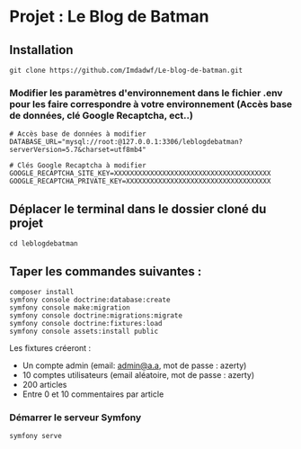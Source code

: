 # Projet : Le Blog de Batman

## Installation

```
git clone https://github.com/Imdadwf/Le-blog-de-batman.git
```

### Modifier les paramètres d'environnement dans le fichier .env pour les faire correspondre à votre environnement (Accès base de données, clé Google Recaptcha, ect..)

```
# Accès base de données à modifier
DATABASE_URL="mysql://root:@127.0.0.1:3306/leblogdebatman?serverVersion=5.7&charset=utf8mb4"

# Clés Google Recaptcha à modifier
GOOGLE_RECAPTCHA_SITE_KEY=XXXXXXXXXXXXXXXXXXXXXXXXXXXXXXXXXXXXXXX
GOOGLE_RECAPTCHA_PRIVATE_KEY=XXXXXXXXXXXXXXXXXXXXXXXXXXXXXXXXXXXX
```

## Déplacer le terminal dans le dossier cloné du projet 

```
cd leblogdebatman
```

## Taper les commandes suivantes :
```
composer install
symfony console doctrine:database:create
symfony console make:migration
symfony console doctrine:migrations:migrate
symfony console doctrine:fixtures:load
symfony console assets:install public
```

Les fixtures créeront :
* Un compte admin (email: admin@a.a, mot de passe : azerty)
* 10 comptes utilisateurs (email aléatoire, mot de passe : azerty)
* 200 articles
* Entre 0 et 10 commentaires par article

### Démarrer le serveur Symfony
```
symfony serve
```
